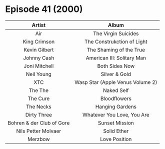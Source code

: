 # Episode 41 (2000)

| Artist | Album |
| :---: | :---: |
| Air | The Virgin Suicides |
| King Crimson | The Construkction of Light |
| Kevin Gilbert | The Shaming of the True |
| Johnny Cash | American III: Solitary Man |
| Joni Mitchell | Both Sides Now |
| Neil Young | Silver & Gold |
| XTC | Wasp Star (Apple Venus Volume 2) |
| The The | Naked Self |
| The Cure | Bloodflowers |
| The Necks | Hanging Gardens |
| Dirty Three | Whatever You Love, You Are |
| Bohren & der Club of Gore | Sunset Mission |
| Nils Petter Molvaer | Solid Ether |
| Merzbow | Love Position |